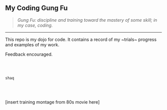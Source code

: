 ## My Coding Gung Fu 
> _Gung Fu: discipline and training toward the mastery of some skill; in my case, coding._
______________


This repo is my dojo for code. It contains a record of my ~trials~ progress and examples of my work. 

Feedback encouraged.

<br>
<br>


`shaq`


<br>
<br>




[insert training montage from 80s movie here]
